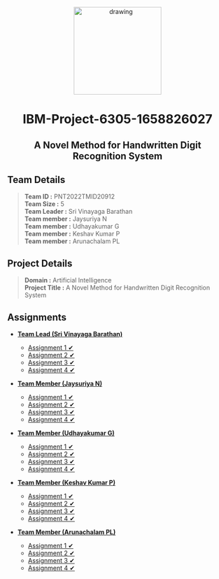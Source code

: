 <br>
<div align="center">
  <img src="https://upload.wikimedia.org/wikipedia/commons/5/51/IBM_logo.svg" align="center" alt="drawing" width="200" />
  <h1 align="center">IBM-Project-6305-1658826027</h2>
  <h2 align="center">A Novel Method for Handwritten Digit Recognition System</h2>
</div>

## Team Details
> **Team ID :** PNT2022TMID20912  
**Team Size :** 5  
**Team Leader :** Sri Vinayaga Barathan  
**Team member :** Jaysuriya N  
**Team member :** Udhayakumar G  
**Team member :** Keshav Kumar P   
**Team member :** Arunachalam PL



## Project Details

> **Domain :** Artificial Intelligence   
 **Project Title :** A Novel Method for Handwritten Digit Recognition System

## Assignments

 - **[Team Lead (Sri Vinayaga Barathan)](https://github.com/IBM-EPBL/IBM-Project-6305-1658826027/tree/main/Assignments/Sri%20Vinayaga%20Barathan)**
	 - [Assignment 1 ✔](https://github.com/IBM-EPBL/IBM-Project-6305-1658826027/blob/main/Assignments/Sri%20Vinayaga%20Barathan/Assignment_1.ipynb)
	 - [Assignment 2 ✔](https://github.com/IBM-EPBL/IBM-Project-6305-1658826027/blob/main/Assignments/Sri%20Vinayaga%20Barathan/Assignment_2.ipynb)
	 - [Assignment 3 ✔](https://github.com/IBM-EPBL/IBM-Project-6305-1658826027/blob/main/Assignments/Sri%20Vinayaga%20Barathan/Assignment_3.ipynb)
	 - [Assignment 4 ✔](https://github.com/IBM-EPBL/IBM-Project-6305-1658826027/blob/main/Assignments/Sri%20Vinayaga%20Barathan/Assignment_4.ipynb)
	 
 - **[Team Member (Jaysuriya N)](https://github.com/IBM-EPBL/IBM-Project-6305-1658826027/tree/main/Assignments/Jaysuriya%20N)**
	 - [Assignment 1 ✔](https://github.com/IBM-EPBL/IBM-Project-6305-1658826027/blob/main/Assignments/Jaysuriya%20N/Assignment_1.ipynb)
	 - [Assignment 2 ✔](https://github.com/IBM-EPBL/IBM-Project-6305-1658826027/blob/main/Assignments/Jaysuriya%20N/Assignment_2.ipynb)
	 - [Assignment 3 ✔](https://github.com/IBM-EPBL/IBM-Project-6305-1658826027/blob/main/Assignments/Jaysuriya%20N/Assignment_3.ipynb)
	 - [Assignment 4 ✔](https://github.com/IBM-EPBL/IBM-Project-6305-1658826027/blob/main/Assignments/Jaysuriya%20N/Assignment_4.ipynb)

- **[Team Member (Udhayakumar G)](https://github.com/IBM-EPBL/IBM-Project-6305-1658826027/tree/main/Assignments/Udhayakumar)**  
	- [Assignment 1 ✔](https://github.com/IBM-EPBL/IBM-Project-6305-1658826027/blob/main/Assignments/Udhayakumar/Assignment_1.ipynb)  
	- [Assignment 2 ✔](https://github.com/IBM-EPBL/IBM-Project-6305-1658826027/blob/main/Assignments/Udhayakumar/Assignment_2.ipynb)  
	- [Assignment 3 ✔](https://github.com/IBM-EPBL/IBM-Project-6305-1658826027/blob/main/Assignments/Udhayakumar/Assignment_3.ipynb)  
	- [Assignment 4 ✔](https://github.com/IBM-EPBL/IBM-Project-6305-1658826027/blob/main/Assignments/Udhayakumar/Assignment_4.ipynb)  

- **[Team Member (Keshav Kumar P)](https://github.com/IBM-EPBL/IBM-Project-6305-1658826027/tree/main/Assignments/Keshav%20Kumar)**  
	- [Assignment 1 ✔](https://github.com/IBM-EPBL/IBM-Project-6305-1658826027/blob/main/Assignments/Keshav%20Kumar/Assignment_1.ipynb)  
	- [Assignment 2 ✔](https://github.com/IBM-EPBL/IBM-Project-6305-1658826027/blob/main/Assignments/Keshav%20Kumar/Assignment_2.ipynb)  
	- [Assignment 3 ✔](https://github.com/IBM-EPBL/IBM-Project-6305-1658826027/blob/main/Assignments/Keshav%20Kumar/Assignment_3.ipynb)  
	- [Assignment 4 ✔](https://github.com/IBM-EPBL/IBM-Project-6305-1658826027/blob/main/Assignments/Keshav%20Kumar/Assignment_4.ipynb)  

- **[Team Member (Arunachalam PL)](https://github.com/IBM-EPBL/IBM-Project-6305-1658826027/tree/main/Assignments/Arunachalam)**  
	- [Assignment 1 ✔](https://github.com/IBM-EPBL/IBM-Project-6305-1658826027/blob/main/Assignments/Arunachalam/Assignment_1.ipynb)  
	- [Assignment 2 ✔](https://github.com/IBM-EPBL/IBM-Project-6305-1658826027/blob/main/Assignments/Arunachalam/Assignment_2.ipynb)  
	- [Assignment 3 ✔](https://github.com/IBM-EPBL/IBM-Project-6305-1658826027/blob/main/Assignments/Arunachalam/Assignment_3.ipynb)  
	- [Assignment 4 ✔](https://github.com/IBM-EPBL/IBM-Project-6305-1658826027/blob/main/Assignments/Arunachalam/Assignment_4.ipynb)



